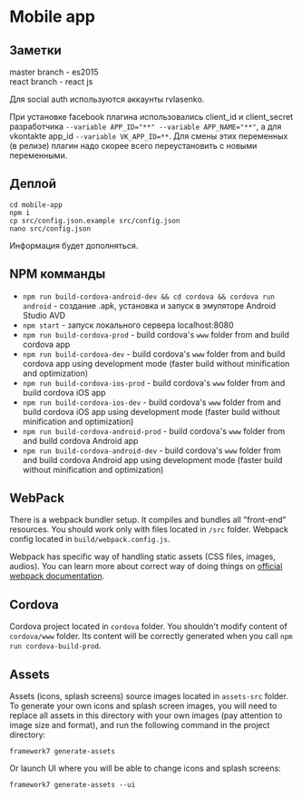 # Mobile app

## Заметки

master branch - es2015  
react branch - react js

Для social auth используются аккаунты rvlasenko.

При установке facebook плагина использовались client_id и client_secret разработчика `--variable APP_ID="**" --variable APP_NAME="**"`, а для vkontakte app_id `--variable VK_APP_ID=**`. Для смены этих переменных (в релизе) плагин надо скорее всего переустановить с новыми переменными.

## Деплой

```
cd mobile-app
npm i
cp src/config.json.example src/config.json
nano src/config.json
```

Информация будет дополняться.

## NPM комманды
* `npm run build-cordova-android-dev && cd cordova && cordova run android` - создание .apk, установка и запуск в эмуляторе Android Studio AVD
* `npm start` - запуск локального сервера localhost:8080
* `npm run build-cordova-prod` - build cordova's `www` folder from and build cordova app
* `npm run build-cordova-dev` - build cordova's `www` folder from and build cordova app using development mode (faster build without minification and optimization)
* `npm run build-cordova-ios-prod` - build cordova's `www` folder from and build cordova iOS app
* `npm run build-cordova-ios-dev` - build cordova's `www` folder from and build cordova iOS app using development mode (faster build without minification and optimization)
* `npm run build-cordova-android-prod` - build cordova's `www` folder from and build cordova Android app
* `npm run build-cordova-android-dev` - build cordova's `www` folder from and build cordova Android app using development mode (faster build without minification and optimization)

## WebPack

There is a webpack bundler setup. It compiles and bundles all "front-end" resources. You should work only with files located in `/src` folder. Webpack config located in `build/webpack.config.js`.

Webpack has specific way of handling static assets (CSS files, images, audios). You can learn more about correct way of doing things on [official webpack documentation](https://webpack.js.org/guides/asset-management/).
## Cordova

Cordova project located in `cordova` folder. You shouldn't modify content of `cordova/www` folder. Its content will be correctly generated when you call `npm run cordova-build-prod`.



## Assets

Assets (icons, splash screens) source images located in `assets-src` folder. To generate your own icons and splash screen images, you will need to replace all assets in this directory with your own images (pay attention to image size and format), and run the following command in the project directory:

```
framework7 generate-assets
```

Or launch UI where you will be able to change icons and splash screens:

```
framework7 generate-assets --ui
```
